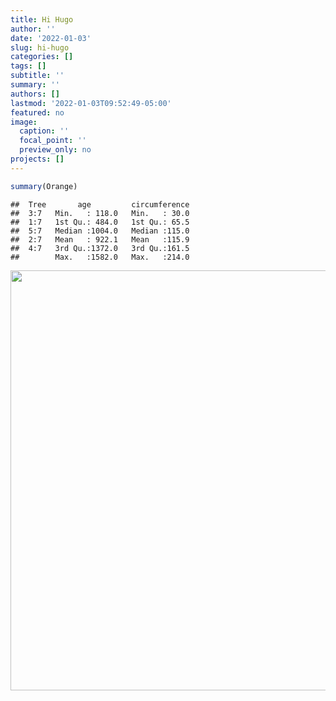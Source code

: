 ```yaml
---
title: Hi Hugo
author: ''
date: '2022-01-03'
slug: hi-hugo
categories: []
tags: []
subtitle: ''
summary: ''
authors: []
lastmod: '2022-01-03T09:52:49-05:00'
featured: no
image:
  caption: ''
  focal_point: ''
  preview_only: no
projects: []
---
```


```r
summary(Orange)
```

```
##  Tree       age         circumference  
##  3:7   Min.   : 118.0   Min.   : 30.0  
##  1:7   1st Qu.: 484.0   1st Qu.: 65.5  
##  5:7   Median :1004.0   Median :115.0  
##  2:7   Mean   : 922.1   Mean   :115.9  
##  4:7   3rd Qu.:1372.0   3rd Qu.:161.5  
##        Max.   :1582.0   Max.   :214.0
```

<img src="{{< blogdown/postref >}}index_files/figure-html/unnamed-chunk-2-1.png" width="672" />
